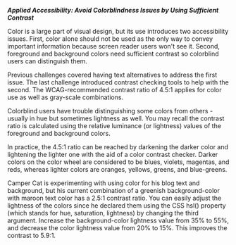 ***Applied Accessibility: Avoid Colorblindness Issues by Using Sufficient Contrast***

Color is a large part of visual design, but its use introduces two accessibility issues. First, color alone should not be used as the only way to convey important information because screen reader users won't see it. Second, foreground and background colors need sufficient contrast so colorblind users can distinguish them.

Previous challenges covered having text alternatives to address the first issue. The last challenge introduced contrast checking tools to help with the second. The WCAG-recommended contrast ratio of 4.5:1 applies for color use as well as gray-scale combinations.

Colorblind users have trouble distinguishing some colors from others - usually in hue but sometimes lightness as well. You may recall the contrast ratio is calculated using the relative luminance (or lightness) values of the foreground and background colors.

In practice, the 4.5:1 ratio can be reached by darkening the darker color and lightening the lighter one with the aid of a color contrast checker. Darker colors on the color wheel are considered to be blues, violets, magentas, and reds, whereas lighter colors are oranges, yellows, greens, and blue-greens.

Camper Cat is experimenting with using color for his blog text and background, but his current combination of a greenish background-color with maroon text color has a 2.5:1 contrast ratio. You can easily adjust the lightness of the colors since he declared them using the CSS hsl() property (which stands for hue, saturation, lightness) by changing the third argument. Increase the background-color lightness value from 35% to 55%, and decrease the color lightness value from 20% to 15%. This improves the contrast to 5.9:1.
